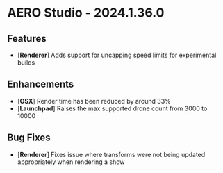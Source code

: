 # AERO Studio - 2024.1.36.0

## Features

- [**Renderer**] Adds support for uncapping speed limits for experimental builds

## Enhancements

- [**OSX**] Render time has been reduced by around 33%
- [**Launchpad**] Raises the max supported drone count from 3000 to 10000

## Bug Fixes

- [**Renderer**] Fixes issue where transforms were not being updated appropriately when rendering a show
